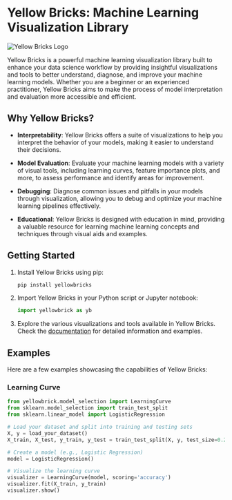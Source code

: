 # Yellow Bricks: Machine Learning Visualization Library

![Yellow Bricks Logo](https://example.com/yellowbricks_logo.png)

Yellow Bricks is a powerful machine learning visualization library built to enhance your data science workflow by providing insightful visualizations and tools to better understand, diagnose, and improve your machine learning models. Whether you are a beginner or an experienced practitioner, Yellow Bricks aims to make the process of model interpretation and evaluation more accessible and efficient.

## Why Yellow Bricks?

- **Interpretability**: Yellow Bricks offers a suite of visualizations to help you interpret the behavior of your models, making it easier to understand their decisions.

- **Model Evaluation**: Evaluate your machine learning models with a variety of visual tools, including learning curves, feature importance plots, and more, to assess performance and identify areas for improvement.

- **Debugging**: Diagnose common issues and pitfalls in your models through visualization, allowing you to debug and optimize your machine learning pipelines effectively.

- **Educational**: Yellow Bricks is designed with education in mind, providing a valuable resource for learning machine learning concepts and techniques through visual aids and examples.

## Getting Started

1. Install Yellow Bricks using pip:

    ```bash
    pip install yellowbricks
    ```

2. Import Yellow Bricks in your Python script or Jupyter notebook:

    ```python
    import yellowbrick as yb
    ```

3. Explore the various visualizations and tools available in Yellow Bricks. Check the [documentation](https://yellowbricks.readthedocs.io/) for detailed information and examples.

## Examples

Here are a few examples showcasing the capabilities of Yellow Bricks:

### Learning Curve

```python
from yellowbrick.model_selection import LearningCurve
from sklearn.model_selection import train_test_split
from sklearn.linear_model import LogisticRegression

# Load your dataset and split into training and testing sets
X, y = load_your_dataset()
X_train, X_test, y_train, y_test = train_test_split(X, y, test_size=0.2, random_state=42)

# Create a model (e.g., Logistic Regression)
model = LogisticRegression()

# Visualize the learning curve
visualizer = LearningCurve(model, scoring='accuracy')
visualizer.fit(X_train, y_train)
visualizer.show()
